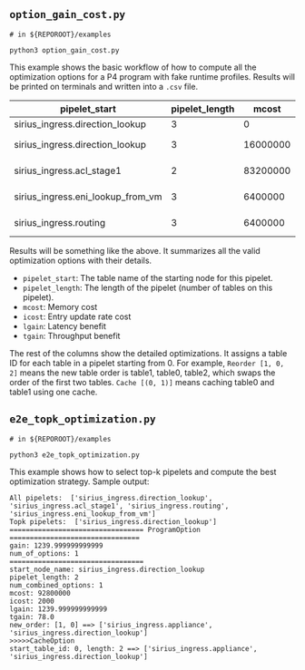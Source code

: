 ## `option_gain_cost.py`

```
# in ${REPOROOT}/examples

python3 option_gain_cost.py
```

This example shows the basic workflow of how to compute all the optimization options for a P4 program with fake runtime profiles. Results will be printed on terminals and written into a `.csv` file.

| pipelet_start | pipelet_length | mcost    | icost | lgain   | tgain | Reorder  | Softcopy | Softmove | Merge | Cache |
|---------------|----------------|----------|-------|---------|-------|----------|----------|----------|-------|-------|
| sirius_ingress.direction_lookup   | 3 | 0        | 0     | 0       | 0     | [1, 0]    | [] | [(0, 2)]   | [] | []       |
| sirius_ingress.direction_lookup   | 3 | 16000000 | 7000  | 22.26   | 2     | [1, 0]    | [] | []         | [] | [(0, 1)] |
| sirius_ingress.acl_stage1         | 2 | 83200000 | 1000  | 1454.91 | 91    | [1, 0, 2] | [] | []         | [] | [(1, 1)] |
| sirius_ingress.eni_lookup_from_vm | 3 | 6400000  | 6000  | 350.39  | 22    | [0, 2, 1] | [] | []         | [] | [(1, 2)] |
| sirius_ingress.routing            | 3 | 6400000  | 6000  | 140.72  | 9     | [0]       | [] | []         | [] | [(0, 1)] |


Results will be something like the above. It summarizes all the valid optimization options with their details.

- `pipelet_start`: The table name of the starting node for this pipelet.
- `pipelet_length`: The length of the pipelet (number of tables on this pipelet).
- `mcost`: Memory cost
- `icost`: Entry update rate cost
- `lgain`: Latency benefit
- `tgain`: Throughput benefit

The rest of the columns show the detailed optimizations. It assigns a table ID for each table in a pipelet starting from 0. For example, `Reorder [1, 0, 2]` means the new table order is table1, table0, table2, which swaps the order of the first two tables.
`Cache [(0, 1)]` means caching table0 and table1 using one cache.

## `e2e_topk_optimization.py`

```
# in ${REPOROOT}/examples

python3 e2e_topk_optimization.py
```

This example shows how to select top-k pipelets and compute the best optimization strategy. Sample output:
```
All pipelets:  ['sirius_ingress.direction_lookup', 'sirius_ingress.acl_stage1', 'sirius_ingress.routing', 'sirius_ingress.eni_lookup_from_vm']
Topk pipelets:  ['sirius_ingress.direction_lookup']
================================= ProgramOption ================================
gain: 1239.999999999999
num_of_options: 1
=================================
start_node_name: sirius_ingress.direction_lookup
pipelet_length: 2
num_combined_options: 1
mcost: 92800000
icost: 2000
lgain: 1239.999999999999
tgain: 78.0
new_order: [1, 0] ==> ['sirius_ingress.appliance', 'sirius_ingress.direction_lookup']
>>>>>CacheOption
start_table_id: 0, length: 2 ==> ['sirius_ingress.appliance', 'sirius_ingress.direction_lookup']
```

